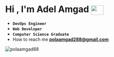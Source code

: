 <h1 align="left">Hi , I'm Adel Amgad <a href="https://linkedin.com/in/adelamgad8" target="blank"><img align="center" src="https://raw.githubusercontent.com/rahuldkjain/github-profile-readme-generator/master/src/images/icons/Social/linked-in-alt.svg" height="30" width="40" /></a> </h1>

-  **`DevOps Engineer `**
-  **`Web Developer`**
-  **`Computer Science Graduate `**
-  How to reach me **polaamgad288@gmail.com**

</p>


<p><img align="left" src="https://github-readme-stats.vercel.app/api/top-langs?username=polaamgad88&show_icons=true&locale=en&layout=compact" alt="polaamgad88" /></p>





